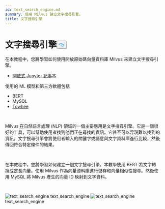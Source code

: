 ```yaml
---
id: text_search_engine.md
summary: 使用 Milvus 建立文字搜尋引擎。
title: 文字搜尋引擎
---
```

<h1 id="Text-Search-Engine" class="common-anchor-header">文字搜尋引擎<button data-href="#Text-Search-Engine" class="anchor-icon" translate="no">
      <svg translate="no"
        aria-hidden="true"
        focusable="false"
        height="20"
        version="1.1"
        viewBox="0 0 16 16"
        width="16"
      >
        <path
          fill="#0092E4"
          fill-rule="evenodd"
          d="M4 9h1v1H4c-1.5 0-3-1.69-3-3.5S2.55 3 4 3h4c1.45 0 3 1.69 3 3.5 0 1.41-.91 2.72-2 3.25V8.59c.58-.45 1-1.27 1-2.09C10 5.22 8.98 4 8 4H4c-.98 0-2 1.22-2 2.5S3 9 4 9zm9-3h-1v1h1c1 0 2 1.22 2 2.5S13.98 12 13 12H9c-.98 0-2-1.22-2-2.5 0-.83.42-1.64 1-2.09V6.25c-1.09.53-2 1.84-2 3.25C6 11.31 7.55 13 9 13h4c1.45 0 3-1.69 3-3.5S14.5 6 13 6z"
        ></path>
      </svg>
    </button></h1><p>在本教程中，您將學習如何使用開放原始碼向量資料庫 Milvus 來建立文字搜尋引擎。</p>
<ul>
<li><a href="https://github.com/towhee-io/examples/tree/main/nlp/text_search">開放式 Jupyter 記事本</a></li>
</ul>
<p>使用的 ML 模型和第三方軟體包括</p>
<ul>
<li>BERT</li>
<li>MySQL</li>
<li><a href="https://towhee.io/">Towhee</a></li>
</ul>
<p><br/></p>
<p>Milvus 在自然語言處理 (NLP) 領域的一個主要應用是文字搜尋引擎。它是一個很好的工具，可以幫助使用者找到他們正在尋找的資訊。它甚至可以浮現難以找到的資訊。文字搜尋引擎會將使用者輸入的關鍵字或語意與文字資料庫進行比較，然後傳回符合特定條件的結果。</p>
<p><br/></p>
<p>在本教程中，您將學習如何建立一個文字搜尋引擎。本教學使用 BERT 將文字轉換成定長向量。使用 Milvus 作為向量資料庫進行儲存和向量相似性搜尋。然後使用 MySQL 將 Milvus 產生的向量 ID 映射到文字資料。</p>
<p><br/></p>
<p>
  
   <span class="img-wrapper"> <img translate="no" src="/docs/v2.4.x/assets/text_search_engine.png" alt="text_search_engine" class="doc-image" id="text_search_engine" />
   </span> <span class="img-wrapper"> <span>text_search_engine</span> </span> <span class="img-wrapper"> <img translate="no" src="/docs/v2.4.x/assets/text_search_engine_demo.png" alt="text_search_engine" class="doc-image" id="text_search_engine" /><span>text_search_engine</span> </span></p>
